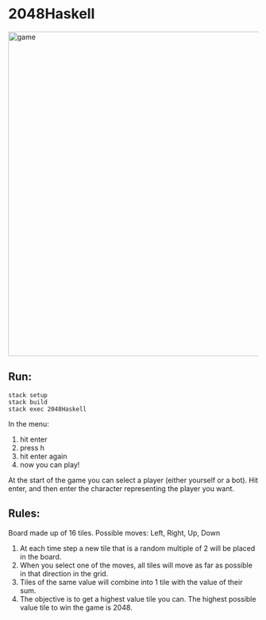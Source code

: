 # 2048Haskell
<img width="652" alt="game" src="https://user-images.githubusercontent.com/11791254/33588803-c51f3310-d942-11e7-9d33-38c06214465c.png">


## Run:
```
stack setup
stack build
stack exec 2048Haskell
```
In the menu: 
1. hit enter
2. press h
3. hit enter again
4. now you can play!

At the start of the game you can select a player (either yourself or a bot). Hit enter, and then enter the character representing the player you want.

## Rules:

Board made up of 16 tiles. Possible moves: Left, Right, Up, Down

1. At each time step a new tile that is a random multiple of 2 will be placed in the board.
2. When you select one of the moves, all tiles will move as far as possible in that direction in the grid.
3. Tiles of the same value will combine into 1 tile with the value of their sum.
4. The objective is to get a highest value tile you can. The highest possible value tile to win the game is 2048.
